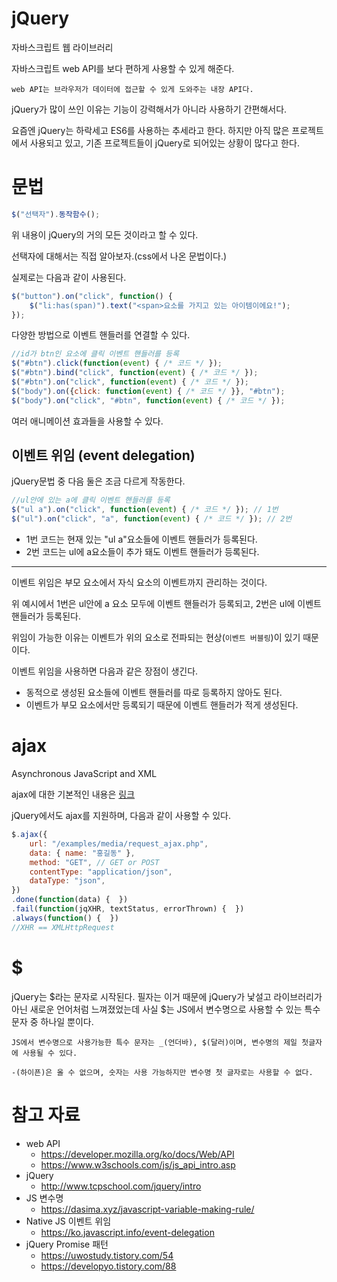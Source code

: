 # jQuery
자바스크립트 웹 라이브러리

자바스크립트 web API를 보다 편하게 사용할 수 있게 해준다.

```
web API는 브라우저가 데이터에 접근할 수 있게 도와주는 내장 API다. 
```

jQuery가 많이 쓰인 이유는 기능이 강력해서가 아니라 사용하기 간편해서다.

요즘엔 jQuery는 하락세고 ES6를 사용하는 추세라고 한다. 하지만 아직 많은 프로젝트에서 사용되고 있고, 기존 프로젝트들이 jQuery로 되어있는 상황이 많다고 한다.

# 문법

```javascript
$("선택자").동작함수();
```
위 내용이 jQuery의 거의 모든 것이라고 할 수 있다.

선택자에 대해서는 직접 알아보자.(css에서 나온 문법이다.)

실제로는 다음과 같이 사용된다.
```javascript
$("button").on("click", function() {
    $("li:has(span)").text("<span>요소를 가지고 있는 아이템이에요!");
});
```

다양한 방법으로 이벤트 핸들러를 연결할 수 있다.

```javascript
//id가 btn인 요소에 클릭 이벤트 핸들러를 등록
$("#btn").click(function(event) { /* 코드 */ });
$("#btn").bind("click", function(event) { /* 코드 */ });
$("#btn").on("click", function(event) { /* 코드 */ });
$("body").on({click: function(event) { /* 코드 */ }}, "#btn");
$("body").on("click", "#btn", function(event) { /* 코드 */ });
```

여러 애니메이션 효과들을 사용할 수 있다.

## 이벤트 위임 (event delegation)
jQuery문법 중 다음 둘은 조금 다르게 작동한다.
```javascript
//ul안에 있는 a에 클릭 이벤트 핸들러를 등록
$("ul a").on("click", function(event) { /* 코드 */ }); // 1번
$("ul").on("click", "a", function(event) { /* 코드 */ }); // 2번
```
- 1번 코드는 현재 있는 "ul a"요소들에 이벤트 핸들러가 등록된다.
- 2번 코드는 ul에 a요소들이 추가 돼도 이벤트 핸들러가 등록된다.
----
이벤트 위임은 부모 요소에서 자식 요소의 이벤트까지 관리하는 것이다.

위 예시에서 1번은 ul안에 a 요소 모두에 이벤트 핸들러가 등록되고, 2번은 ul에 이벤트 핸들러가 등록된다.

위임이 가능한 이유는 이벤트가 위의 요소로 전파되는 현상(`이벤트 버블링`)이 있기 때문이다.

이벤트 위임을 사용하면 다음과 같은 장점이 생긴다.
- 동적으로 생성된 요소들에 이벤트 핸들러를 따로 등록하지 않아도 된다.
- 이벤트가 부모 요소에서만 등록되기 때문에 이벤트 핸들러가 적게 생성된다.

# ajax
Asynchronous JavaScript and XML

ajax에 대한 기본적인 내용은 [링크](../HTTP/CORS.md#AJAX)

jQuery에서도 ajax를 지원하며, 다음과 같이 사용할 수 있다.
```javascript
$.ajax({
    url: "/examples/media/request_ajax.php", 
    data: { name: "홍길동" }, 
    method: "GET", // GET or POST
    contentType: "application/json",
    dataType: "json",
})
.done(function(data) {  })
.fail(function(jqXHR, textStatus, errorThrown) {  })
.always(function() {  })
//XHR == XMLHttpRequest
```

# $
jQuery는 $라는 문자로 시작된다. 필자는 이거 때문에 jQuery가 낯설고 라이브러리가 아닌 새로운 언어처럼 느껴졌었는데 사실 $는 JS에서 변수명으로 사용할 수 있는 특수 문자 중 하나일 뿐이다.
```
JS에서 변수명으로 사용가능한 특수 문자는 _(언더바), $(달러)이며, 변수명의 제일 첫글자에 사용될 수 있다.

-(하이픈)은 올 수 없으며, 숫자는 사용 가능하지만 변수명 첫 글자로는 사용할 수 없다.
```

# 참고 자료
- web API
    - https://developer.mozilla.org/ko/docs/Web/API
    - https://www.w3schools.com/js/js_api_intro.asp
- jQuery
    - http://www.tcpschool.com/jquery/intro
- JS 변수명
    - https://dasima.xyz/javascript-variable-making-rule/
- Native JS 이벤트 위임
    - https://ko.javascript.info/event-delegation
- jQuery Promise 패턴
    - https://uwostudy.tistory.com/54
    - https://developyo.tistory.com/88